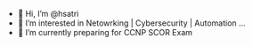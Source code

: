 - 👋 Hi, I’m @hsatri
- 👀 I’m interested in Netowrking | Cybersecurity | Automation ...
- 🌱 I’m currently preparing for CCNP SCOR Exam

<!---
hsatri/hsatri is a ✨ special ✨ repository because its `README.md` (this file) appears on your GitHub profile.
You can click the Preview link to take a look at your changes.
--->
